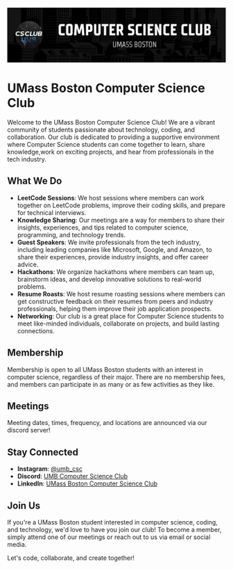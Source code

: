 ![Computer Science Club Banner](./banner.png)

# UMass Boston Computer Science Club

Welcome to the UMass Boston Computer Science Club! We are a vibrant community of students passionate about technology, coding, and collaboration. Our club is dedicated to providing a supportive environment where Computer Science students can come together to learn, share knowledge,work on exciting projects, and hear from professionals in the tech industry.

## What We Do

- **LeetCode Sessions**: We host sessions where members can work together on LeetCode problems, improve their coding skills, and prepare for technical interviews.
- **Knowledge Sharing**: Our meetings are a way for members to share their insights, experiences, and tips related to computer science, programming, and technology trends.
- **Guest Speakers**: We invite professionals from the tech industry, including leading companies like Microsoft, Google, and Amazon, to share their experiences, provide industry insights, and offer career advice.
- **Hackathons**: We organize hackathons where members can team up, brainstorm ideas, and develop innovative solutions to real-world problems.
- **Resume Roasts**: We host resume roasting sessions where members can get constructive feedback on their resumes from peers and industry professionals, helping them improve their job application prospects.
- **Networking**: Our club is a great place for Computer Science students to meet like-minded individuals, collaborate on projects, and build lasting connections.

## Membership

Membership is open to all UMass Boston students with an interest in computer science, regardless of their major. There are no membership fees, and members can participate in as many or as few activities as they like.

## Meetings

Meeting dates, times, frequency, and locations are announced via our discord server!

## Stay Connected

- **Instagram**: [@umb_csc](https://www.instagram.com/umb_csc/)
- **Discord**: [UMB Computer Science Club](https://discord.gg/wtE5FpeezZ)
- **LinkedIn**: [UMass Boston Computer Science Club](https://www.linkedin.com/company/umass-boston-computer-science-club/)

## Join Us

If you're a UMass Boston student interested in computer science, coding, and technology, we'd love to have you join our club! To become a member, simply attend one of our meetings or reach out to us via email or social media.

Let's code, collaborate, and create together!